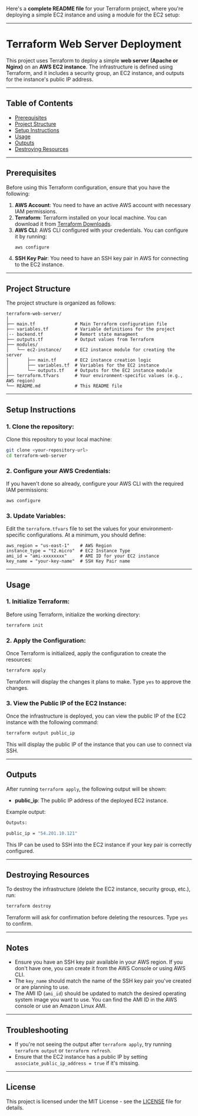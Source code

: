 Here's a **complete README file** for your Terraform project, where you're deploying a simple EC2 instance and using a module for the EC2 setup:

---

# Terraform Web Server Deployment

This project uses Terraform to deploy a simple **web server (Apache or Nginx)** on an **AWS EC2 instance**. The infrastructure is defined using Terraform, and it includes a security group, an EC2 instance, and outputs for the instance's public IP address.

---

## **Table of Contents**
- [Prerequisites](#prerequisites)
- [Project Structure](#project-structure)
- [Setup Instructions](#setup-instructions)
- [Usage](#usage)
- [Outputs](#outputs)
- [Destroying Resources](#destroying-resources)

---

## **Prerequisites**

Before using this Terraform configuration, ensure that you have the following:

1. **AWS Account**: You need to have an active AWS account with necessary IAM permissions.
2. **Terraform**: Terraform installed on your local machine. You can download it from [Terraform Downloads](https://www.terraform.io/downloads.html).
3. **AWS CLI**: AWS CLI configured with your credentials. You can configure it by running:
    ```bash
    aws configure
    ```
4. **SSH Key Pair**: You need to have an SSH key pair in AWS for connecting to the EC2 instance.

---

## **Project Structure**

The project structure is organized as follows:

```
terraform-web-server/
│
├── main.tf               # Main Terraform configuration file
├── variables.tf          # Variable definitions for the project
|-- backend.tf            # Remort state managment
├── outputs.tf            # Output values from Terraform
├── modules/
│   └── ec2-instance/     # EC2 instance module for creating the server
│       ├── main.tf       # EC2 instance creation logic
│       ├── variables.tf  # Variables for the EC2 instance
│       └── outputs.tf    # Outputs for the EC2 instance module
├── terraform.tfvars      # Your environment-specific values (e.g., AWS region)
└── README.md             # This README file
```

---

## **Setup Instructions**

### **1. Clone the repository:**
Clone this repository to your local machine:
```bash
git clone <your-repository-url>
cd terraform-web-server
```

### **2. Configure your AWS Credentials:**
If you haven't done so already, configure your AWS CLI with the required IAM permissions:
```bash
aws configure
```

### **3. Update Variables:**
Edit the `terraform.tfvars` file to set the values for your environment-specific configurations. At a minimum, you should define:
```hcl
aws_region = "us-east-1"    # AWS Region
instance_type = "t2.micro"  # EC2 Instance Type
ami_id = "ami-xxxxxxxx"     # AMI ID for your EC2 instance
key_name = "your-key-name"  # SSH Key Pair name
```

---

## **Usage**

### **1. Initialize Terraform:**
Before using Terraform, initialize the working directory:
```bash
terraform init
```

### **2. Apply the Configuration:**
Once Terraform is initialized, apply the configuration to create the resources:
```bash
terraform apply
```

Terraform will display the changes it plans to make. Type `yes` to approve the changes.

### **3. View the Public IP of the EC2 Instance:**
Once the infrastructure is deployed, you can view the public IP of the EC2 instance with the following command:
```bash
terraform output public_ip
```

This will display the public IP of the instance that you can use to connect via SSH.

---

## **Outputs**

After running `terraform apply`, the following output will be shown:

- **public_ip**: The public IP address of the deployed EC2 instance.

Example output:
```bash
Outputs:

public_ip = "54.201.10.121"
```

This IP can be used to SSH into the EC2 instance if your key pair is correctly configured.

---

## **Destroying Resources**

To destroy the infrastructure (delete the EC2 instance, security group, etc.), run:
```bash
terraform destroy
```
Terraform will ask for confirmation before deleting the resources. Type `yes` to confirm.

---

## **Notes**
- Ensure you have an SSH key pair available in your AWS region. If you don't have one, you can create it from the AWS Console or using AWS CLI.
- The `key_name` should match the name of the SSH key pair you've created or are planning to use.
- The AMI ID (`ami_id`) should be updated to match the desired operating system image you want to use. You can find the AMI ID in the AWS console or use an Amazon Linux AMI.

---

## **Troubleshooting**

- If you're not seeing the output after `terraform apply`, try running `terraform output` or `terraform refresh`.
- Ensure that the EC2 instance has a public IP by setting `associate_public_ip_address = true` if it's missing.

---

## **License**
This project is licensed under the MIT License - see the [LICENSE](LICENSE) file for details.

